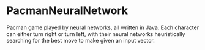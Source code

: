 # PacmanNeuralNetwork
Pacman game played by neural networks, all written in Java. Each character can either turn right or turn left, with their neural networks heuristically searching for the best move to make given an input vector.
